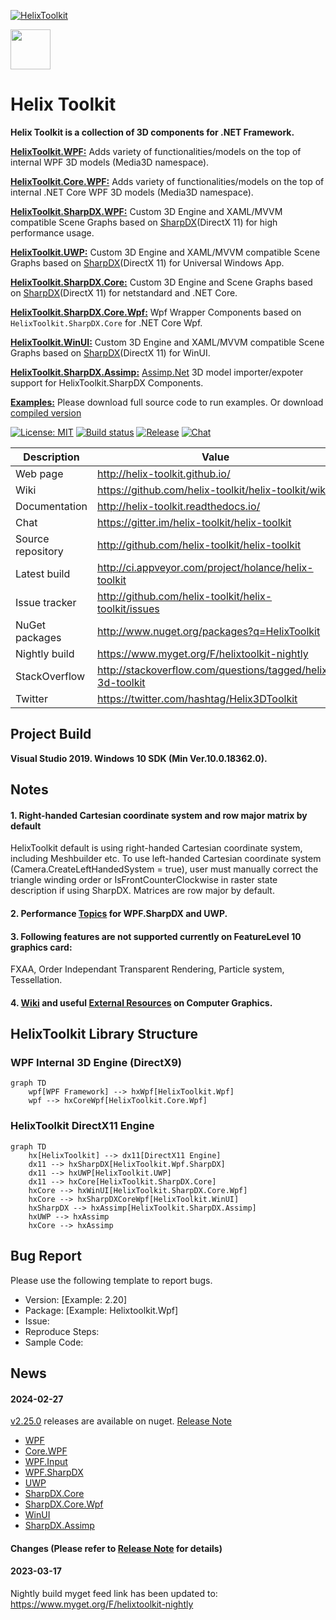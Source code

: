 [![HelixToolkit](https://img.shields.io/badge/-Helix%20Toolkit-blue)](https://github.com/helix-toolkit/helix-toolkit) 

<img src='https://avatars3.githubusercontent.com/u/8432523?s=200&v=4' width='64' />

# Helix Toolkit

**Helix Toolkit is a collection of 3D components for .NET Framework.**

[**HelixToolkit.WPF:**](/Source/HelixToolkit.Wpf) 
Adds variety of functionalities/models on the top of internal WPF 3D models (Media3D namespace). 

[**HelixToolkit.Core.WPF:**](/Source/HelixToolkit.Core.Wpf) 
Adds variety of functionalities/models on the top of internal .NET Core WPF 3D models (Media3D namespace).

[**HelixToolkit.SharpDX.WPF:**](/Source/HelixToolkit.Wpf.SharpDX) 
Custom 3D Engine and XAML/MVVM compatible Scene Graphs based on [SharpDX](https://github.com/sharpdx/SharpDX)(DirectX 11) for high performance usage.

[**HelixToolkit.UWP:**](/Source/HelixToolkit.UWP) 
Custom 3D Engine and XAML/MVVM compatible Scene Graphs based on [SharpDX](https://github.com/sharpdx/SharpDX)(DirectX 11) for Universal Windows App.

[**HelixToolkit.SharpDX.Core:**](/Source/HelixToolkit.SharpDX.Core) 
Custom 3D Engine and Scene Graphs based on [SharpDX](https://github.com/sharpdx/SharpDX)(DirectX 11) for netstandard and .NET Core.

[**HelixToolkit.SharpDX.Core.Wpf:**](/Source/HelixToolkit.SharpDX.Core.Wpf) 
Wpf Wrapper Components based on `HelixToolkit.SharpDX.Core` for .NET Core Wpf.

[**HelixToolkit.WinUI:**](/Source/HelixToolkit.WinUI) 
Custom 3D Engine and XAML/MVVM compatible Scene Graphs based on [SharpDX](https://github.com/sharpdx/SharpDX)(DirectX 11) for WinUI.


[**HelixToolkit.SharpDX.Assimp:**](/Source/HelixToolkit.Wpf.SharpDX.Assimp) 
[Assimp.Net](https://bitbucket.org/Starnick/assimpnet/src/master/) 3D model importer/expoter support for HelixToolkit.SharpDX Components.

[**Examples:**](/Source/Examples)
Please download full source code to run examples. Or download [compiled version](https://ci.appveyor.com/project/objorke/helix-toolkit/branch/master/artifacts)

[![License: MIT](https://img.shields.io/github/license/helix-toolkit/helix-toolkit)](https://github.com/helix-toolkit/helix-toolkit/blob/develop/LICENSE)
[![Build status](https://ci.appveyor.com/api/projects/status/vbrornad55ln8tp4?svg=true)](https://ci.appveyor.com/project/holance/helix-toolkit-qqf1e)
[![Release](https://img.shields.io/github/release/helix-toolkit/helix-toolkit.svg?style=popout)](https://www.nuget.org/packages?q=Helix-Toolkit)
[![Chat](https://img.shields.io/gitter/room/helix-toolkit/helix-toolkit.svg)](https://gitter.im/helix-toolkit/helix-toolkit)

Description         | Value
--------------------|-----------------------
Web page            | http://helix-toolkit.github.io/
Wiki                | https://github.com/helix-toolkit/helix-toolkit/wiki
Documentation       | http://helix-toolkit.readthedocs.io/
Chat                | https://gitter.im/helix-toolkit/helix-toolkit
Source repository   | http://github.com/helix-toolkit/helix-toolkit
Latest build        | http://ci.appveyor.com/project/holance/helix-toolkit
Issue tracker       | http://github.com/helix-toolkit/helix-toolkit/issues
NuGet packages      | http://www.nuget.org/packages?q=HelixToolkit
Nightly build       | https://www.myget.org/F/helixtoolkit-nightly
StackOverflow       | http://stackoverflow.com/questions/tagged/helix-3d-toolkit
Twitter             | https://twitter.com/hashtag/Helix3DToolkit

## Project Build

**Visual Studio 2019. Windows 10 SDK (Min Ver.10.0.18362.0).**

## Notes

#### 1. Right-handed Cartesian coordinate system and row major matrix by default
HelixToolkit default is using right-handed Cartesian coordinate system, including Meshbuilder etc. To use left-handed Cartesian coordinate system (Camera.CreateLeftHandedSystem = true), user must manually correct the triangle winding order or IsFrontCounterClockwise in raster state description if using SharpDX. Matrices are row major by default.

#### 2. Performance [Topics](https://github.com/helix-toolkit/helix-toolkit/wiki/Tips-on-performance-optimization-(WPF.SharpDX-and-UWP)) for WPF.SharpDX and UWP.

#### 3. Following features are not supported currently on FeatureLevel 10 graphics card:
FXAA, Order Independant Transparent Rendering, Particle system, Tessellation.

#### 4. [Wiki](https://github.com/helix-toolkit/helix-toolkit/wiki) and useful [External Resources](https://github.com/helix-toolkit/helix-toolkit/wiki/External-References) on Computer Graphics.

## HelixToolkit Library Structure

### WPF Internal 3D Engine (DirectX9)

```mermaid
graph TD
    wpf[WPF Framework] --> hxWpf[HelixToolkit.Wpf]
    wpf --> hxCoreWpf[HelixToolkit.Core.Wpf]
```
### HelixToolkit DirectX11 Engine

```mermaid
graph TD
    hx[HelixToolkit] --> dx11[DirectX11 Engine]    
    dx11 --> hxSharpDX[HelixToolkit.Wpf.SharpDX]
    dx11 --> hxUWP[HelixToolkit.UWP]
    dx11 --> hxCore[HelixToolkit.SharpDX.Core]
    hxCore --> hxWinUI[HelixToolkit.SharpDX.Core.Wpf]
    hxCore --> hxSharpDXCoreWpf[HelixToolkit.WinUI]
    hxSharpDX --> hxAssimp[HelixToolkit.SharpDX.Assimp]
    hxUWP --> hxAssimp
    hxCore --> hxAssimp
```

## Bug Report
Please use the following template to report bugs.

- Version: [Example: 2.20]
- Package: [Example: Helixtoolkit.Wpf]
- Issue: 
- Reproduce Steps:
- Sample Code:

## News

#### 2024-02-27
[v2.25.0](https://github.com/helix-toolkit/helix-toolkit/releases/tag/v2.25.0) releases are available on nuget. [Release Note](/CHANGELOG.md)
- [WPF](https://www.nuget.org/packages/HelixToolkit.Wpf/2.25.0)
- [Core.WPF](https://www.nuget.org/packages/HelixToolkit.Core.Wpf/2.25.0)
- [WPF.Input](https://www.nuget.org/packages/HelixToolkit.Wpf.Input/2.25.0)
- [WPF.SharpDX](https://www.nuget.org/packages/HelixToolkit.Wpf.SharpDX/2.25.0)
- [UWP](https://www.nuget.org/packages/HelixToolkit.UWP/2.25.0)
- [SharpDX.Core](https://www.nuget.org/packages/HelixToolkit.SharpDX.Core/2.25.0)
- [SharpDX.Core.Wpf](https://www.nuget.org/packages/HelixToolkit.SharpDX.Core.Wpf/2.25.0)
- [WinUI](https://www.nuget.org/packages/HelixToolkit.WinUI/2.25.0)
- [SharpDX.Assimp](https://www.nuget.org/packages/HelixToolkit.SharpDX.Assimp/2.25.0)

#### Changes (Please refer to [Release Note](https://github.com/helix-toolkit/helix-toolkit/blob/master/CHANGELOG.md) for details)

#### 2023-03-17
Nightly build myget feed link has been updated to: https://www.myget.org/F/helixtoolkit-nightly
